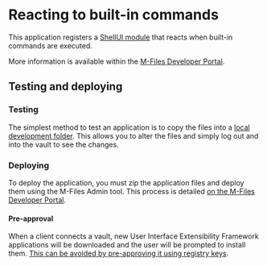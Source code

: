 # Reacting to built-in commands

This application registers a [ShellUI module](http://developer.m-files.com/Frameworks/User-Interface-Extensibility-Framework/Modules/#shellui) that reacts when built-in commands are executed.

More information is available within the [M-Files Developer Portal](http://developer.m-files.com/Samples-And-Libraries/Samples/User-Interface-Extensibility-Framework/BuiltInCommand-Event/).

## Testing and deploying

### Testing

The simplest method to test an application is to copy the files into a [local development folder](http://developer.m-files.com/Frameworks/User-Interface-Extensibility-Framework/Development-Practices/Local-Development-Folder/).  This allows you to alter the files and simply log out and into the vault to see the changes.

### Deploying

To deploy the application, you must zip the application files and deploy them using the M-Files Admin tool.  This process is detailed [on the M-Files Developer Portal](http://developer.m-files.com/Frameworks/User-Interface-Extensibility-Framework/Development-Practices/Deployment/).

#### Pre-approval

When a client connects a vault, new User Interface Extensibility Framework applications will be downloaded and the user will be prompted to install them.  [This can be avoided by pre-approving it using registry keys](http://developer.m-files.com/Frameworks/User-Interface-Extensibility-Framework/Pre-Approval/).